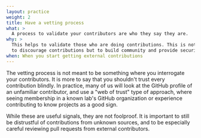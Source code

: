 ```yaml
---
layout: practice
weight: 2
title: Have a vetting process
what: >
  A process to validate your contributors are who they say they are.
why: >
  This helps to validate those who are doing contributions. This is not meant
  to discourage contributions but to build community and provide security.
when: When you start getting external contributions
---
```


The vetting process is not meant to be something where you interrogate your
contributors. It is more to say that you shouldn't trust every contribution
blindly. In practice, many of us will look at the GitHub profile of an
unfamiliar contributor, and use a "web of trust" type of approach, where seeing
membership in a known lab's GitHub organization or experience contributing to
know projects as a good sign.

While these are useful signals, they are not foolproof. It is important to
still be distrustful of contributions from unknown sources, and to be
especially careful reviewing pull requests from external contributors.
